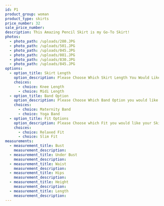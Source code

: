 ```yaml
---
id: P1
product_group: woman
product_type: skirts
price_number: 32
sale_price_number:
description: This Amazing Pencil Skirt is my Go-To Skirt!
photos:
  - photo_path: /uploads/280.JPG
  - photo_path: /uploads/501.JPG
  - photo_path: /uploads/045.JPG
  - photo_path: /uploads/081.JPG
  - photo_path: /uploads/830.JPG
  - photo_path: /uploads/845.JPG
options:
  - option_title: Skirt Length
    option_description: Please Choose Which Skirt Length You Would Like
    choices:
      - choice: Knee Length
      - choice: Midi Length
  - option_title: Band Option
    option_description: Please Choose Which Band Option you would like
    choices:
      - choice: Maternity Band
      - choice: Yoga Band
  - option_title: Fit Options
    option_description: Please Choose which Fit you would like your Skirt
    choices:
      - choice: Relaxed Fit
      - choice: Slim Fit
measurements:
  - measurement_title: Bust
    measurement_description:
  - measurement_title: Under Bust
    measurement_description:
  - measurement_title: Waist
    measurement_description:
  - measurement_title: Hips
    measurement_description:
  - measurement_title: Height
    measurement_description:
  - measurement_title: Length
    measurement_description:
---
```

